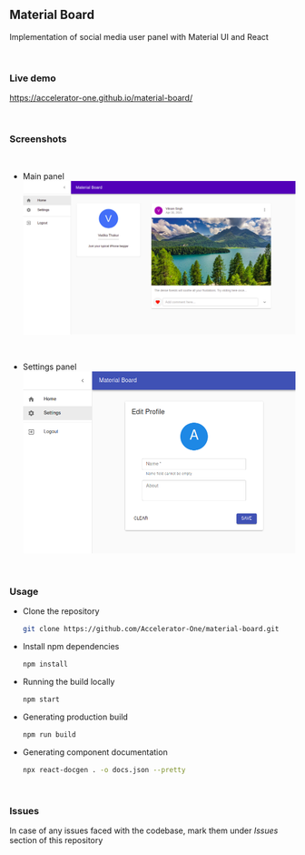 ## Material Board
Implementation of social media user panel with Material UI and React

<br/>

### Live demo
https://accelerator-one.github.io/material-board/

<br/>

### Screenshots

<br/>

- Main panel
  !["Home"](/screenshots/a2.png)

<br/>

- Settings panel
  !["settings"](/screenshots/a1.png)

<br/>

### Usage
- Clone the repository
  ```bash
  git clone https://github.com/Accelerator-One/material-board.git
  ```

- Install npm dependencies
  ```bash
  npm install
  ```

- Running the build locally
  ```bash
  npm start
  ```

- Generating production build
  ```bash
  npm run build
  ```

- Generating component documentation
  ```bash
  npx react-docgen . -o docs.json --pretty
  ```

<br/>

### Issues
In case of any issues faced with the codebase, mark them under *Issues* section of this repository
